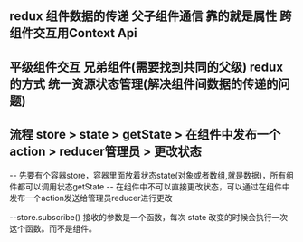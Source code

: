 ## redux  组件数据的传递  父子组件通信 靠的就是属性  跨组件交互用Context Api
## 平级组件交互 兄弟组件(需要找到共同的父级) redux的方式 统一资源状态管理(解决组件间数据的传递的问题)

## 流程 store > state > getState > 在组件中发布一个action > reducer管理员 > 更改状态
-- 先要有个容器store，容器里面放着状态state(对象或者数组,就是数据)，所有组件都可以调用状态getState
-- 在组件中不可以直接更改状态，可以通过在组件中发布一个action发送给管理员reducer进行更改

--store.subscribe() 接收的参数是一个函数，每次 state 改变的时候会执行一次这个函数。而不是组件。